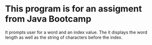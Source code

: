 # This program is for an assigment from Java Bootcamp

It prompts user for a word and an index value. The it displays the
word length as well as the string of characters before the index.
